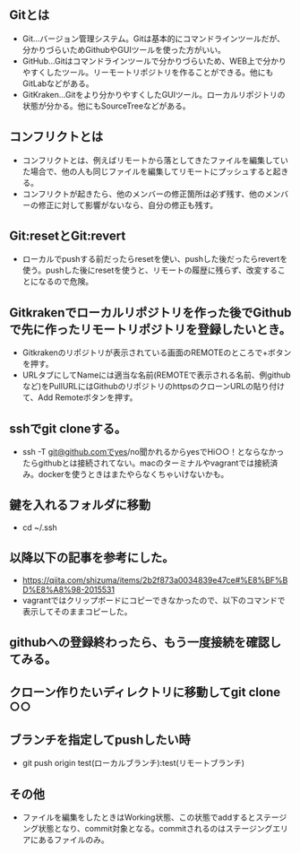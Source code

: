 ## Gitとは
* Git…バージョン管理システム。Gitは基本的にコマンドラインツールだが、分かりづらいためGithubやGUIツールを使った方がいい。
* GitHub…Gitはコマンドラインツールで分かりづらいため、WEB上で分かりやすくしたツール。リーモートリポジトリを作ることができる。他にもGitLabなどがある。
* GitKraken…Gitをより分かりやすくしたGUIツール。ローカルリポジトリの状態が分かる。他にもSourceTreeなどがある。

## コンフリクトとは
* コンフリクトとは、例えばリモートから落としてきたファイルを編集していた場合で、他の人も同じファイルを編集してリモートにプッシュすると起きる。
* コンフリクトが起きたら、他のメンバーの修正箇所は必ず残す、他のメンバーの修正に対して影響がないなら、自分の修正も残す。

## Git:resetとGit:revert
* ローカルでpushする前だったらresetを使い、pushした後だったらrevertを使う。pushした後にresetを使うと、リモートの履歴に残らず、改変することになるので危険。

## Gitkrakenでローカルリポジトリを作った後でGithubで先に作ったリモートリポジトリを登録したいとき。
* Gitkrakenのリポジトリが表示されている画面のREMOTEのところで+ボタンを押す。
* URLタブにしてNameには適当な名前(REMOTEで表示される名前、例githubなど)をPullURLにはGithubのリポジトリのhttpsのクローンURLの貼り付けて、Add Remoteボタンを押す。

## sshでgit cloneする。
* ssh -T git@github.comでyes/no聞かれるからyesでHi○○！とならなかったらgithubとは接続されてない。macのターミナルやvagrantでは接続済み。dockerを使うときはまたやらなくちゃいけないかも。
## 鍵を入れるフォルダに移動
* cd ~/.ssh
## 以降以下の記事を参考にした。
* https://qiita.com/shizuma/items/2b2f873a0034839e47ce#%E8%BF%BD%E8%A8%98-2015531
* vagrantではクリップボードにコピーできなかったので、以下のコマンドで表示してそのままコピーした。
## githubへの登録終わったら、もう一度接続を確認してみる。
## クローン作りたいディレクトリに移動してgit clone ○○

## ブランチを指定してpushしたい時
* git push origin test(ローカルブランチ):test(リモートブランチ)

## その他
* ファイルを編集をしたときはWorking状態、この状態でaddするとステージング状態となり、commit対象となる。commitされるのはステージングエリアにあるファイルのみ。
